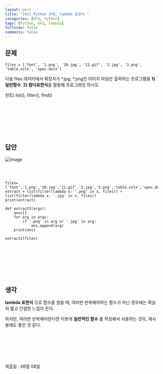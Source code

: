```yaml
---
layout: post
title: "[03] Python 과제, lambda 표현식 "
categories: [KFQ, Python]
tags: [Python, KFQ, lambda]
fullview: false
comments: false
---
```


## 문제

```
files = ['font', '1.png', '10.jpg', '11.gif', '2.jpg', '3.png', 'table.xslx', 'spec.docx']
```

다음 files 데이터에서 확장자가 *.jpg, *.png인 이미지 파일만 출력하는 프로그램을 **1) 일반함수**, **2) 람다표현식**을 활용해 프로그래밍 하시오.

힌트) list(), filter(), find()

<br><br><br><br><br><br>

## 답안
![image](https://user-images.githubusercontent.com/84369912/126753668-8cec7840-9d07-4380-a555-6a85f2ebc687.png)

<br><br>

```
files=['font','1.png','10.jpg','11.gif','2.jpg','3.png','table.xslx','spec.docx']
extract = list(filter(lambda x: '.png' in x, files)) + list(filter(lambda x: '.jpg' in x, files))
print(extract)

def extract2(args):
    ans=[]
    for arg in args:
        if '.png' in arg or '.jpg' in arg:
            ans.append(arg)
    print(ans)

extract2(files)
```

<br><br><br><br><br><br>

## 생각
__lambda 표현식__ 으로 함수를 썼을 때, 여러번 반복해야하는 함수가 아닌 경우에는 확실히 짧고 간결한 느낌이 든다.

하지만, 여러번 반복해야한다면 이쁘게 __일반적인 함수__ 를 작성해서 사용하는 것이, 재사용에도 좋은 것 같다.



<br><br><br><br><br><br>
제출일 : 06월 08일